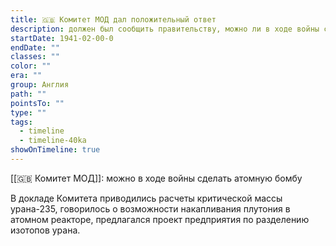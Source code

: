```yaml
---
title: 🇬🇧 Комитет МОД дал положительный ответ
description: должен был сообщить правительству, можно ли в ходе войны сделать атомную бомбу
startDate: 1941-02-00-0
endDate: ""
classes: ""
color: ""
era: ""
group: Англия
path: ""
pointsTo: ""
type: ""
tags:
  - timeline
  - timeline-40ka
showOnTimeline: true
---
```

[[🇬🇧 Комитет МОД]]: можно в ходе войны сделать атомную бомбу

В докладе Комитета приводились расчеты критической массы урана-235, говорилось о возможности накапливания плутония в атомном реакторе, предлагался проект предприятия по разделению изотопов урана.